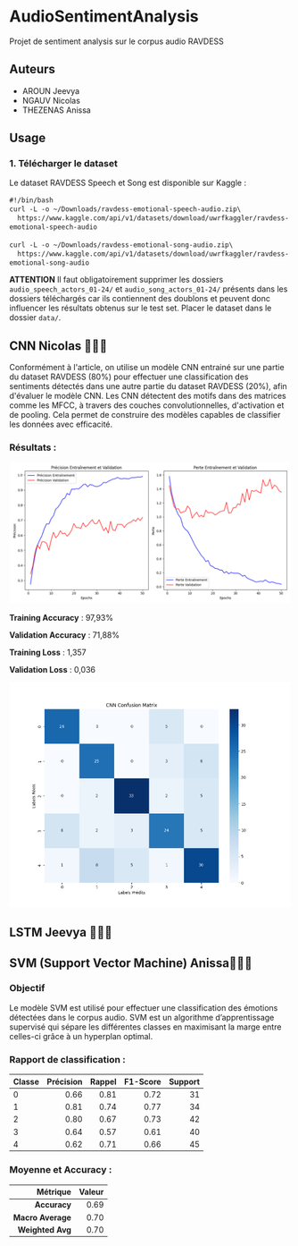 # AudioSentimentAnalysis
Projet de sentiment analysis sur le corpus audio RAVDESS

## Auteurs
- AROUN Jeevya
- NGAUV Nicolas
- THEZENAS Anissa

## Usage
### 1. Télécharger le dataset

Le dataset RAVDESS Speech et Song est disponible sur Kaggle :
```console
#!/bin/bash
curl -L -o ~/Downloads/ravdess-emotional-speech-audio.zip\
  https://www.kaggle.com/api/v1/datasets/download/uwrfkaggler/ravdess-emotional-speech-audio

curl -L -o ~/Downloads/ravdess-emotional-song-audio.zip\
  https://www.kaggle.com/api/v1/datasets/download/uwrfkaggler/ravdess-emotional-song-audio
```
**ATTENTION** Il faut obligatoirement supprimer les dossiers `audio_speech_actors_01-24/` et `audio_song_actors_01-24/` présents dans les dossiers téléchargés car ils contiennent des doublons et peuvent donc influencer les résultats obtenus sur le test set.
Placer le dataset dans le dossier `data/`.

## CNN Nicolas 🧑🏻‍💻

Conformément à l'article, on utilise un modèle CNN entrainé sur une partie du dataset RAVDESS (80%) pour effectuer une classification des sentiments détectés dans une autre partie du dataset RAVDESS (20%), afin d'évaluer le modèle CNN.
Les CNN détectent des motifs dans des matrices comme les MFCC, à travers des couches convolutionnelles, d'activation et de pooling. Cela permet de construire des modèles capables de classifier les données avec efficacité.

### Résultats :

![CNN Training Validation Metrics](plots/CNN_training_validation_metrics.png)

**Training Accuracy** : 97,93%

**Validation Accuracy** : 71,88%

**Training Loss** : 1,357

**Validation Loss** : 0,036

![CNN Confusion Matrix](plots/CNN_confusion_matrix.png)


## LSTM Jeevya 👩🏽‍💻

## SVM (Support Vector Machine) Anissa👩🏾‍💻

### Objectif

Le modèle SVM est utilisé pour effectuer une classification des émotions détectées dans le corpus audio. SVM est un algorithme d’apprentissage supervisé qui sépare les différentes classes en maximisant la marge entre celles-ci grâce à un hyperplan optimal.

### Rapport de classification :

| **Classe** | **Précision** | **Rappel** | **F1-Score** | **Support** |
|------------|--------------:|-----------:|-------------:|------------:|
| 0          | 0.66          | 0.81       | 0.72         | 31          |
| 1          | 0.81          | 0.74       | 0.77         | 34          |
| 2          | 0.80          | 0.67       | 0.73         | 42          |
| 3          | 0.64          | 0.57       | 0.61         | 40          |
| 4          | 0.62          | 0.71       | 0.66         | 45          |

### Moyenne et Accuracy :

| **Métrique**      | **Valeur** |
|-------------------:|----------:|
| **Accuracy**      | 0.69      |
| **Macro Average** | 0.70      |
| **Weighted Avg**  | 0.70      |

